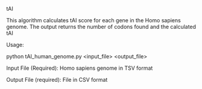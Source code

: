 tAI

This algorithm calculates tAI score for each gene in the Homo sapiens genome.
The output returns the number of codons found and the calculated tAI 

Usage:

python tAI_human_genome.py <input_file> <output_file>

Input File (Required): Homo sapiens genome in TSV format

Output File (required): File in CSV format
